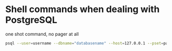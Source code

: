 # Shell commands when dealing with PostgreSQL
one shot command, no pager at all
```sh
psql --user=username --dbname="databasename" --host=127.0.0.1 --pset=pager=off --command "SELECT * FROM mysupercooltable"
```
